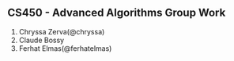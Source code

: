 ## CS450 - Advanced Algorithms Group Work

1. Chryssa Zerva(@chryssa)
2. Claude Bossy
3. Ferhat Elmas(@ferhatelmas)